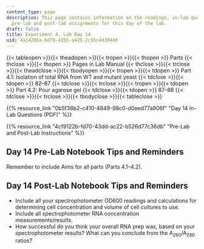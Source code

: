 ```yaml
---
content_type: page
description: This page contains information on the readings, in-lab questions, and
  pre-lab and post-lab assignments for this day of the lab.
draft: false
title: Experiment 4, Lab Day 14
uid: 4a14285a-bd70-4355-a425-2c55c4d3844d
---
```

{{< tableopen >}}{{< theadopen >}}{{< tropen >}}{{< thopen >}}
Parts
{{< thclose >}}{{< thopen >}}
Pages in Lab Manual
{{< thclose >}}{{< trclose >}}{{< theadclose >}}{{< tbodyopen >}}{{< tropen >}}{{< tdopen >}}
Part 4.1: Isolation of total RNA from WT and mutant yeast
{{< tdclose >}}{{< tdopen >}}
82–87
{{< tdclose >}}{{< trclose >}}{{< tropen >}}{{< tdopen >}}
Part 4.2: Pour agarose gel
{{< tdclose >}}{{< tdopen >}}
87–88
{{< tdclose >}}{{< trclose >}}{{< tbodyclose >}}{{< tableclose >}}

{{% resource_link "0b5f38b2-c410-4849-98c0-d0eed77a906f" "Day 14 In-Lab Questions (PDF)" %}}

{{% resource_link "4cf9122b-fd70-43dd-ac22-b526d77c36db" "Pre-Lab and Post-Lab Instructions" %}}

## Day 14 Pre-Lab Notebook Tips and Reminders

Remember to include Aims for all parts (Parts 4.1–4.2).

## Day 14 Post-Lab Notebook Tips and Reminders

- Include all your spectrophotometer OD600 readings and calculations for determining cell concentration and volume of cell cultures to use.
- Include all spectrophotometer RNA concentration measurements/results.
- How successful do you think your overall RNA prep was, based on your spectrophotometer results? What can you conclude from the A<sub>260</sub>/A<sub>280</sub> ratios?